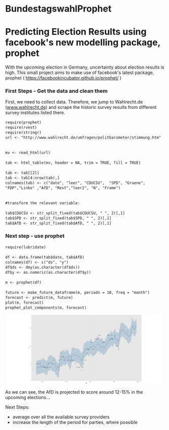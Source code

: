 # BundestagswahlProphet
# Predicting Election Results using facebook's new modelling package, prophet


With the upcoming election in Germany, uncertainty about election results is high.
This small project aims to make use of facebook's latest package, prophet ( https://facebookincubator.github.io/prophet/ )


### First Steps - Get the data and clean them

First, we need to collect data. Therefore, we jump to Wahlrecht.de (www.wahlrecht.de) and scrape the historic survey results from 
different survey institutes listed there. 
```
require(prophet)
require(rvest)
require(stringr)
url <- "http://www.wahlrecht.de/umfragen/politbarometer/stimmung.htm"


mv <- read_html(url)

tab <- html_table(mv, header = NA, trim = TRUE, fill = TRUE)

tab <- tab[[2]]
tab <- tab[4:nrow(tab),]
colnames(tab) <- c("date", "leer", "CDUCSU",  "SPD", "Gruene", "FDP","Linke" ,"AfD", "Rest","leer2", "N", "Frame")


#transform the relevant variable:

tab$CDUCSU <- str_split_fixed(tab$CDUCSU, " ", 2)[,1]
tab$SPD <- str_split_fixed(tab$SPD, " ", 2)[,1]
tab$AfD <- str_split_fixed(tab$AfD, " ", 2)[,1] 
``` 
### Next step - use prophet
```
require(lubridate)

df <- data.frame(tab$date, tab$AfD)
colnames(df) <- c("ds", "y")
df$ds <- dmy(as.character(df$ds))
df$y <- as.numeric(as.character(df$y))

m <- prophet(df)

future <- make_future_dataframe(m, periods = 10, freq = "month")
forecast <- predict(m, future)
plot(m, forecast)
prophet_plot_components(m, forecast)
```
![alt tag](https://github.com/heck1/BundestagswahlProphet/blob/master/Rplot01.png?raw=true)


As we can see, the AfD is projected to score around 12-15% in the upcoming elections...




Next Steps:
  - average over all the available survey providers
  - increase the length of the period for parties, where possible
